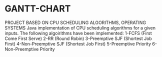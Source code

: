 # GANTT-CHART
PROJECT BASED ON CPU SCHEDULING ALGORITHMS, OPERATING SYSTEMS
Java implementation of CPU scheduling algorithms for a given inputs. The following algoirithms have been implemented: 1-FCFS (First Come First Serve) 2-RR (Round Robin) 3-Preemptive SJF (Shortest Job First) 4-Non-Preemptive SJF (Shortest Job First) 5-Preemptive Priority 6-Non-Preemptive Priority
